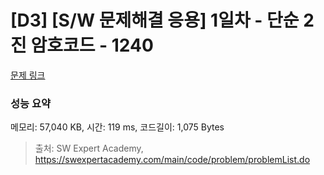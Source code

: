 # [D3] [S/W 문제해결 응용] 1일차 - 단순 2진 암호코드 - 1240 

[문제 링크](https://swexpertacademy.com/main/code/problem/problemDetail.do?contestProbId=AV15FZuqAL4CFAYD) 

### 성능 요약

메모리: 57,040 KB, 시간: 119 ms, 코드길이: 1,075 Bytes



> 출처: SW Expert Academy, https://swexpertacademy.com/main/code/problem/problemList.do